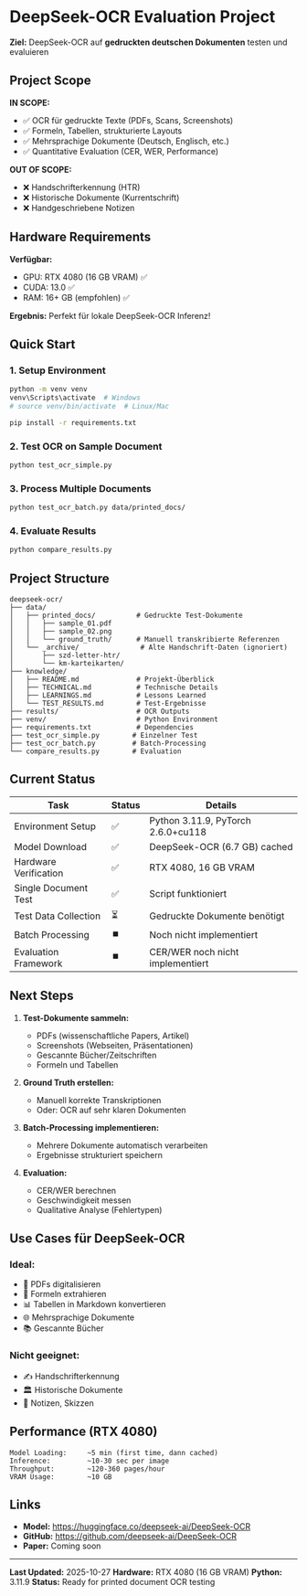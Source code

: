 # DeepSeek-OCR Evaluation Project

**Ziel:** DeepSeek-OCR auf **gedruckten deutschen Dokumenten** testen und evaluieren

## Project Scope

**IN SCOPE:**
- ✅ OCR für gedruckte Texte (PDFs, Scans, Screenshots)
- ✅ Formeln, Tabellen, strukturierte Layouts
- ✅ Mehrsprachige Dokumente (Deutsch, Englisch, etc.)
- ✅ Quantitative Evaluation (CER, WER, Performance)

**OUT OF SCOPE:**
- ❌ Handschrifterkennung (HTR)
- ❌ Historische Dokumente (Kurrentschrift)
- ❌ Handgeschriebene Notizen

## Hardware Requirements

**Verfügbar:**
- GPU: RTX 4080 (16 GB VRAM) ✅
- CUDA: 13.0 ✅
- RAM: 16+ GB (empfohlen) ✅

**Ergebnis:** Perfekt für lokale DeepSeek-OCR Inferenz!

## Quick Start

### 1. Setup Environment
```bash
python -m venv venv
venv\Scripts\activate  # Windows
# source venv/bin/activate  # Linux/Mac

pip install -r requirements.txt
```

### 2. Test OCR on Sample Document
```bash
python test_ocr_simple.py
```

### 3. Process Multiple Documents
```bash
python test_ocr_batch.py data/printed_docs/
```

### 4. Evaluate Results
```bash
python compare_results.py
```

## Project Structure

```
deepseek-ocr/
├── data/
│   ├── printed_docs/          # Gedruckte Test-Dokumente
│   │   ├── sample_01.pdf
│   │   ├── sample_02.png
│   │   └── ground_truth/      # Manuell transkribierte Referenzen
│   └── _archive/               # Alte Handschrift-Daten (ignoriert)
│       ├── szd-letter-htr/
│       └── km-karteikarten/
├── knowledge/
│   ├── README.md              # Projekt-Überblick
│   ├── TECHNICAL.md           # Technische Details
│   ├── LEARNINGS.md           # Lessons Learned
│   └── TEST_RESULTS.md        # Test-Ergebnisse
├── results/                   # OCR Outputs
├── venv/                      # Python Environment
├── requirements.txt           # Dependencies
├── test_ocr_simple.py        # Einzelner Test
├── test_ocr_batch.py         # Batch-Processing
└── compare_results.py        # Evaluation
```

## Current Status

| Task | Status | Details |
|------|--------|---------|
| Environment Setup | ✅ | Python 3.11.9, PyTorch 2.6.0+cu118 |
| Model Download | ✅ | DeepSeek-OCR (6.7 GB) cached |
| Hardware Verification | ✅ | RTX 4080, 16 GB VRAM |
| Single Document Test | ✅ | Script funktioniert |
| Test Data Collection | ⏳ | Gedruckte Dokumente benötigt |
| Batch Processing | ⏹️ | Noch nicht implementiert |
| Evaluation Framework | ⏹️ | CER/WER noch nicht implementiert |

## Next Steps

1. **Test-Dokumente sammeln:**
   - PDFs (wissenschaftliche Papers, Artikel)
   - Screenshots (Webseiten, Präsentationen)
   - Gescannte Bücher/Zeitschriften
   - Formeln und Tabellen

2. **Ground Truth erstellen:**
   - Manuell korrekte Transkriptionen
   - Oder: OCR auf sehr klaren Dokumenten

3. **Batch-Processing implementieren:**
   - Mehrere Dokumente automatisch verarbeiten
   - Ergebnisse strukturiert speichern

4. **Evaluation:**
   - CER/WER berechnen
   - Geschwindigkeit messen
   - Qualitative Analyse (Fehlertypen)

## Use Cases für DeepSeek-OCR

### Ideal:
- 📄 PDFs digitalisieren
- 🧮 Formeln extrahieren
- 📊 Tabellen in Markdown konvertieren
- 🌐 Mehrsprachige Dokumente
- 📚 Gescannte Bücher

### Nicht geeignet:
- ✍️ Handschrifterkennung
- 🏛️ Historische Dokumente
- 📝 Notizen, Skizzen

## Performance (RTX 4080)

```
Model Loading:     ~5 min (first time, dann cached)
Inference:         ~10-30 sec per image
Throughput:        ~120-360 pages/hour
VRAM Usage:        ~10 GB
```

## Links

- **Model:** https://huggingface.co/deepseek-ai/DeepSeek-OCR
- **GitHub:** https://github.com/deepseek-ai/DeepSeek-OCR
- **Paper:** Coming soon

---

**Last Updated:** 2025-10-27
**Hardware:** RTX 4080 (16 GB VRAM)
**Python:** 3.11.9
**Status:** Ready for printed document OCR testing
